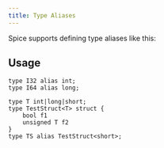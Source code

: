 ```yaml
---
title: Type Aliases
---
```


Spice supports defining type aliases like this:

## Usage

```spice
type I32 alias int;
type I64 alias long;

type T int|long|short;
type TestStruct<T> struct {
    bool f1
    unsigned T f2
}
type TS alias TestStruct<short>;
```